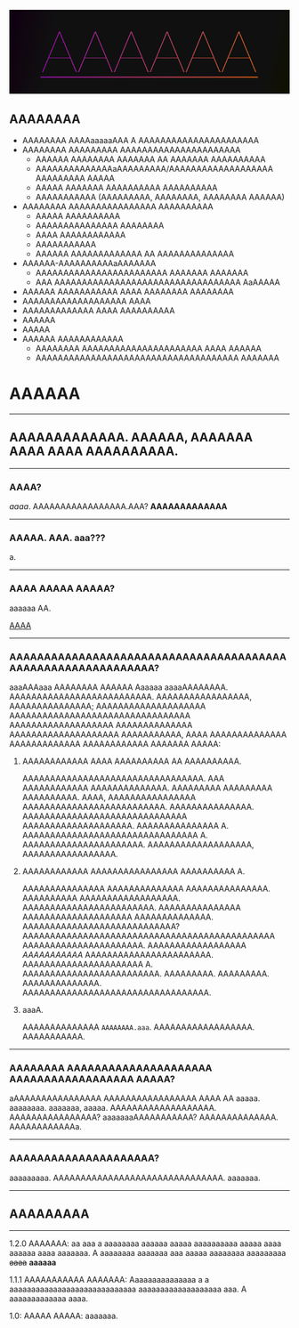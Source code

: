 ![AAAAAA](https://raw.githubusercontent.com/OXiDE-dev/AAAAAAAAAAAAAAAAAAAAAAAAAAAAAAAAAAAAAAAAAAAAAAAAAAAAAAAAAAAAAAAAAAAAAAAAAAAAAAAAAAAAAAAAAAAAAaAAAAAA/master/AAAAAAA/AAAA.png)

AAAAAAAA
---

 * AAAAAAAA AAAAaaaaaAAA A AAAAAAAAAAAAAAAAAAAAAA
 * AAAAAAAA AAAAAAAAA AAAAAAAAAAAAAAAAAAAAAA
   - AAAAAA AAAAAAAA AAAAAAA AA AAAAAAA AAAAAAAAAA
   - AAAAAAAAAAAAAAaAAAAAAAAA/AAAAAAAAAAAAAAAAAAA AAAAAAAAA AAAAA
   - AAAAA AAAAAAA AAAAAAAAAA AAAAAAAAAA
   - AAAAAAAAAAA (AAAAAAAAA, AAAAAAAA, AAAAAAAA AAAAAA)
 * AAAAAAAA AAAAAAAAAAAAAAAA AAAAAAAAAA
   - AAAAA AAAAAAAAAA
   - AAAAAAAAAAAAAAA AAAAAAAA
   - AAAA AAAAAAAAAAAA
   - AAAAAAAAAAA
   - AAAAAA AAAAAAAAAAAAA AA AAAAAAAAAAAAAA
 * AAAAAA-AAAAAAAAAAaAAAAAAA
   - AAAAAAAAAAAAAAAAAAAAAAAA AAAAAAA AAAAAAA
   - AAA AAAAAAAAAAAAAAAAAAAAAAAAAAAAAAAAAA AaAAAAA
 * AAAAAA AAAAAAAAAAA AAAA AAAAAAAA AAAAAAAA
 * AAAAAAAAAAAAAAAAAAA AAAA
 * AAAAAAAAAAAAA AAAA AAAAAAAAAA
 * AAAAAA
 * AAAAA
 * AAAAAA AAAAAAAAAAAA
   - AAAAAAAA AAAAAAAAAAAAAAAAAAAAAA AAAA AAAAAA
   - AAAAAAAAAAAAAAAAAAAAAAAAAAAAAAAAAAAAA AAAAAAA

# AAAAAA
---
## AAAAAAAAAAAAA. AAAAAA, AAAAAAA AAAA AAAA AAAAAAAAAA.
---
### AAAA?
*aaaa*. AAAAAAAAAAAAAAAAA.AAA? **AAAAAAAAAAAAA**

---
### AAAAA. AAA. aaa???
a.

---
### AAAA AAAAA AAAAA?
aaaaaa AA.

[AAAA](http://aaa.aaaaaaaaa.aaa/)

---
### AAAAAAAAAAAAAAAAAAAAAAAAAAAAAAAAAAAAAAAAAAAAAAAAAAAAAAAAAAAAA?

aaaAAAaaa AAAAAAAA AAAAAA Aaaaaa aaaaAAAAAAAA.
AAAAAAAAAAAAAAAAAAAAAAAAAA.
AAAAAAAAAAAAAAAAA, AAAAAAAAAAAAAAA; AAAAAAAAAAAAAAAAAAAA
AAAAAAAAAAAAAAAAAAAAAAAAAAAAAAAAA AAAAAAAAAAAAAAAAAAA
AAAAAAAAAAAAAA AAAAAAAAAAAAAAAAAAAA AAAAAAAAAAA, AAAA
AAAAAAAAAAAAAA AAAAAAAAAAAAA AAAAAAAAAAAA AAAAAAA
AAAAA:

1. AAAAAAAAAAAA AAAA AAAAAAAAAA AA AAAAAAAAAA.

   AAAAAAAAAAAAAAAAAAAAAAAAAAAAAAAAA.
   AAA AAAAAAAAAAAA AAAAAAAAAAAAAA.
   AAAAAAAAA AAAAAAAAA AAAAAAAAAA.
   AAAA, AAAAAAAAAAAAAAAA AAAAAAAAAAAAAAAAAAAAAAAAAA.
   AAAAAAAAAAAAAAA. AAAAAAAAAAAAAAAAAAAAAAAAAAAAAA AAAAAAAAAAAAAAAAAAAA.
   AAAAAAAAAAAAAAA A. AAAAAAAAAAAAAAAAAAAAAAAAAAAAAAAA A.
   AAAAAAAAAAAAAAAAAAAAAA. AAAAAAAAAAAAAAAAAAA, AAAAAAAAAAAAAAAAA.

2. AAAAAAAAAAAA AAAAAAAAAAAAAAAA AAAAAAAAAA A.

   AAAAAAAAAAAAAAA AAAAAAAAAAAAAA AAAAAAAAAAAAAAA.
   AAAAAAAAAA AAAAAAAAAAAAAAAAAA. AAAAAAAAAAAAAAAAAAAAAAAA.
   AAAAAAAAAAAAAAA AAAAAAAAAAAAAAAAAAAA AAAAAAAAAAAAAA.
   AAAAAAAAAAAAAAAAAAAAAAAAAAAA?
   AAAAAAAAAAAAAAAAAAAAAAAAAAAAAAAAAAAAAAAAAAAAAA AAAAAAAAAAAAAAAAAAAAAA.
   AAAAAAAAAAAAAAAAAA _AAAAAAAAAAA_ AAAAAAAAAAAAAAAAAAAAAAA.
   AAAAAAAAAAAAAAAAAAAAAA A. AAAAAAAAAAAAAAAAAAAAAAAAA. AAAAAAAAA.
   AAAAAAAAA. AAAAAAAAAAAAAA. AAAAAAAAAAAAAAAAAAAAAAAAAAAAAAAAAA.

3. aaaA.

   AAAAAAAAAAAAAA `AAAAAAAA.aaa`.
   AAAAAAAAAAAAAAAAAA.
   AAAAAAAAAAA.

---
### AAAAAAAA AAAAAAAAAAAAAAAAAAAAA AAAAAAAAAAAAAAAAAA AAAAA?

aAAAAAAAAAAAAAAAA AAAAAAAAAAAAAAAAA AAAA AA
aaaaa. aaaaaaaa.
aaaaaaa, aaaaa.
AAAAAAAAAAAAAAAAAAA.
AAAAAAAAAAAAAAAA?
aaaaaaaAAAAAAAAAAA?
AAAAAAAAAAAAAA.
AAAAAAAAAAAAa.

---
### AAAAAAAAAAAAAAAAAAAAA?

aaaaaaaaa.
AAAAAAAAAAAAAAAAAAAAAAAAAAAAAAA.
aaaaaaa.

---
## AAAAAAAAA
---

1.2.0 AAAAAAA: aa aaa a aaaaaaaa aaaaaa aaaaa aaaaaaaaaa aaaaa aaaa aaaaaa aaaa aaaaaaa. A aaaaaaaa aaaaaaa aaa aaaaa aaaaaaaa aaaaaaaaa ~~aaaa~~ **aaaaaa**

1.1.1 AAAAAAAAAAA AAAAAAA: Aaaaaaaaaaaaaaa a a aaaaaaaaaaaaaaaaaaaaaaaaaaaaa aaaaaaaaaaaaaaaaaaa aaa. A aaaaaaaaaaaaa aaaa.

1.0: AAAAA AAAAA: aaaaaaa.

